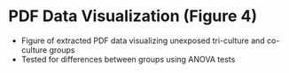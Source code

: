 # PDF Data Visualization (Figure 4)

- Figure of extracted PDF data visualizing unexposed tri-culture and co-culture groups
- Tested for differences between groups using ANOVA tests
